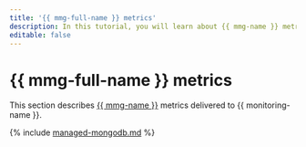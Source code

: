 ```yaml
---
title: '{{ mmg-full-name }} metrics'
description: In this tutorial, you will learn about {{ mmg-name }} metrics.
editable: false
---
```


# {{ mmg-full-name }} metrics


This section describes [{{ mmg-name }}](../../storedoc/) metrics delivered to {{ monitoring-name }}.

{% include [managed-mongodb.md](../../_includes/monitoring/metrics-ref/managed-mongodb.md) %}